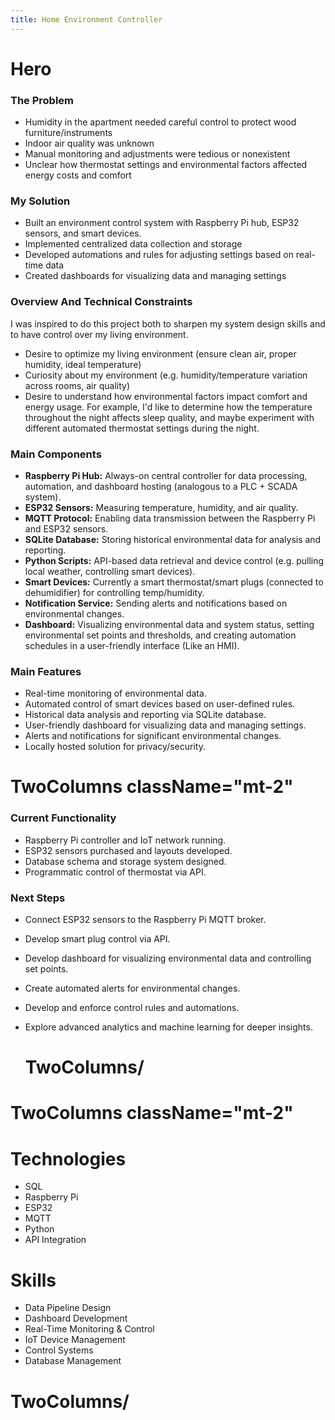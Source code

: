 ```yaml
---
title: Home Environment Controller
---
```


# Hero

### The Problem
- Humidity in the apartment needed careful control to protect wood furniture/instruments
- Indoor air quality was unknown
- Manual monitoring and adjustments were tedious or nonexistent
- Unclear how thermostat settings and environmental factors affected energy costs and comfort

### My Solution
- Built an environment control system with Raspberry Pi hub, ESP32 sensors, and smart devices.
- Implemented centralized data collection and storage
- Developed automations and rules for adjusting settings based on real-time data
- Created dashboards for visualizing data and managing settings


### Overview And Technical Constraints
I was inspired to do this project both to sharpen my system design skills and to have control over my living environment.
- Desire to optimize my living environment (ensure clean air, proper humidity, ideal temperature)
- Curiosity about my environment (e.g. humidity/temperature variation across rooms, air quality)
- Desire to understand how environmental factors impact comfort and energy usage. For example, I'd like to determine how the temperature throughout the night affects sleep quality, and maybe experiment with different automated thermostat settings during the night.

### Main Components

- **Raspberry Pi Hub:** Always-on central controller for data processing, automation, and dashboard hosting (analogous to a PLC + SCADA system).
- **ESP32 Sensors:** Measuring temperature, humidity, and air quality.
- **MQTT Protocol:** Enabling data transmission between the Raspberry Pi and ESP32 sensors.
- **SQLite Database:** Storing historical environmental data for analysis and reporting.
- **Python Scripts:** API-based data retrieval and device control (e.g. pulling local weather, controlling smart devices).
- **Smart Devices:** Currently a smart thermostat/smart plugs (connected to dehumidifier) for controlling temp/humidity.
- **Notification Service:** Sending alerts and notifications based on environmental changes.
- **Dashboard:** Visualizing environmental data and system status, setting environmental set points and thresholds, and creating automation schedules in a user-friendly interface (Like an HMI).

### Main Features
- Real-time monitoring of environmental data.
- Automated control of smart devices based on user-defined rules.
- Historical data analysis and reporting via SQLite database.
- User-friendly dashboard for visualizing data and managing settings.
- Alerts and notifications for significant environmental changes.
- Locally hosted solution for privacy/security.

# TwoColumns className="mt-2"

### Current Functionality
- Raspberry Pi controller and IoT network running.
- ESP32 sensors purchased and layouts developed.
- Database schema and storage system designed.
- Programmatic control of thermostat via API.

### Next Steps
- Connect ESP32 sensors to the Raspberry Pi MQTT broker.
- Develop smart plug control via API.
- Develop dashboard for visualizing environmental data and controlling set points.
- Create automated alerts for environmental changes.
- Develop and enforce control rules and automations.
- Explore advanced analytics and machine learning for deeper insights.

  # TwoColumns/

# TwoColumns className="mt-2"
# Technologies
- SQL
- Raspberry Pi
- ESP32
- MQTT
- Python
- API Integration

# Skills
- Data Pipeline Design
- Dashboard Development
- Real-Time Monitoring & Control
- IoT Device Management
- Control Systems
- Database Management
# TwoColumns/